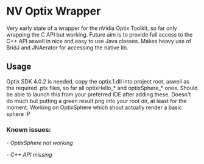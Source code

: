 # NV Optix Wrapper
Very early state of a wrapper for the nVidia Optix Toolkit, so far only wrapping the C API but working. Future aim is to provide full access to
the C++ API aswell in nice and easy to use Java classes. Makes heavy use of BridJ and JNAerator for accessing the native lib.

## Usage

Optix SDK 4.0.2 is needed, copy the optix.1.dll into project root, aswell as the required .ptx files, so far all optixHello_* and optixSphere_* ones.
Should be able to launch this from your preferred IDE after adding these. Doesn't do much but putting a green result.png into your root dir, at least for the
moment. Working on OptixSphere which shout actually render a basic sphere :P

### Known issues:

_- OptixSphere not working_

_- C++ API missing_